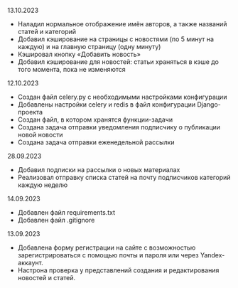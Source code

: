 13.10.2023

* Наладил нормальное отображение имён авторов, а также названий статей и категорий
* Добавил кэширование на страницы с новостями (по 5 минут на каждую) и на главную страницу (одну минуту)
* Кэшировал кнопку «Добавить новость»
* Добавил кэширование для новостей: статьи храняться в кэше до того момента, пока не изменяются

12.10.2023

* Создан файл celery.py с необходимыми настройками конфигурации
* Добавлены настройки celery и redis в файл конфигурации Django-проекта
* Создан файл, в котором хранятся функции-задачи
* Создана задача отправки уведомления подписчику о публикации новой новости
* Создана задача отправки еженедельной рассылки

28.09.2023

* Добавил подписки на рассылки о новых материалах
* Реализовал отправку списка статей на почту подписчиков категорий каждую неделю

14.09.2023

* Добавлен файл requirements.txt
* Добавлен файл .gitignore

13.09.2023

* Добавлена форму регистрации на сайте с возможностью зарегистрироваться с помощью почты и пароля или через Yandex-аккаунт.
* Настрона проверка у представлений создания и редактирования новостей и статей.
